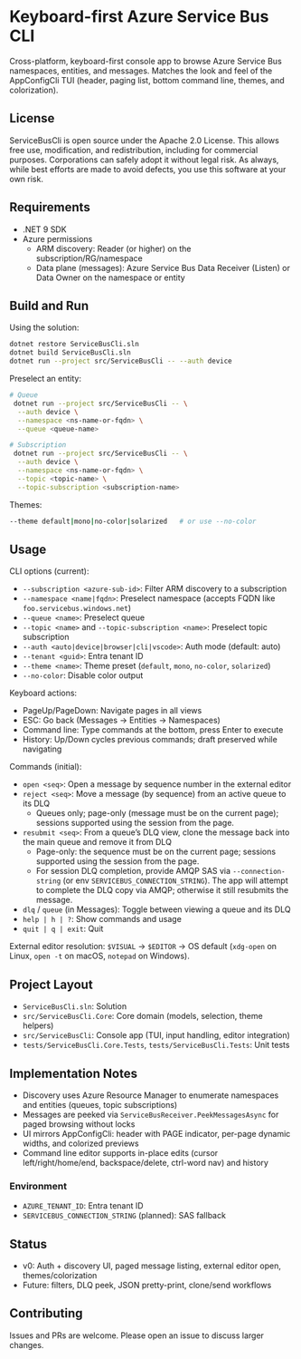 # Keyboard-first Azure Service Bus CLI

Cross-platform, keyboard-first console app to browse Azure Service Bus namespaces, entities, and messages. Matches the look and feel of the AppConfigCli TUI (header, paging list, bottom command line, themes, and colorization).

## License

ServiceBusCli is open source under the Apache 2.0 License.
This allows free use, modification, and redistribution, including for commercial purposes.
Corporations can safely adopt it without legal risk.
As always, while best efforts are made to avoid defects, you use this software at your own risk.

## Requirements

- .NET 9 SDK
- Azure permissions
  - ARM discovery: Reader (or higher) on the subscription/RG/namespace
  - Data plane (messages): Azure Service Bus Data Receiver (Listen) or Data Owner on the namespace or entity

## Build and Run

Using the solution:

```bash
dotnet restore ServiceBusCli.sln
dotnet build ServiceBusCli.sln
dotnet run --project src/ServiceBusCli -- --auth device
```

Preselect an entity:

```bash
# Queue
 dotnet run --project src/ServiceBusCli -- \
  --auth device \
  --namespace <ns-name-or-fqdn> \
  --queue <queue-name>

# Subscription
 dotnet run --project src/ServiceBusCli -- \
  --auth device \
  --namespace <ns-name-or-fqdn> \
  --topic <topic-name> \
  --topic-subscription <subscription-name>
```

Themes:

```bash
--theme default|mono|no-color|solarized   # or use --no-color
```

## Usage

CLI options (current):

- `--subscription <azure-sub-id>`: Filter ARM discovery to a subscription
- `--namespace <name|fqdn>`: Preselect namespace (accepts FQDN like `foo.servicebus.windows.net`)
- `--queue <name>`: Preselect queue
- `--topic <name>` and `--topic-subscription <name>`: Preselect topic subscription
- `--auth <auto|device|browser|cli|vscode>`: Auth mode (default: auto)
- `--tenant <guid>`: Entra tenant ID
- `--theme <name>`: Theme preset (`default`, `mono`, `no-color`, `solarized`)
- `--no-color`: Disable color output

Keyboard actions:

- PageUp/PageDown: Navigate pages in all views
- ESC: Go back (Messages → Entities → Namespaces)
- Command line: Type commands at the bottom, press Enter to execute
- History: Up/Down cycles previous commands; draft preserved while navigating

Commands (initial):

- `open <seq>`: Open a message by sequence number in the external editor
- `reject <seq>`: Move a message (by sequence) from an active queue to its DLQ
  - Queues only; page-only (message must be on the current page); sessions supported using the session from the page.
- `resubmit <seq>`: From a queue’s DLQ view, clone the message back into the main queue and remove it from DLQ
  - Page-only: the sequence must be on the current page; sessions supported using the session from the page.
  - For session DLQ completion, provide AMQP SAS via `--connection-string` (or env `SERVICEBUS_CONNECTION_STRING`). The app will attempt to complete the DLQ copy via AMQP; otherwise it still resubmits the message.
- `dlq` / `queue` (in Messages): Toggle between viewing a queue and its DLQ
- `help | h | ?`: Show commands and usage
- `quit | q | exit`: Quit

External editor resolution: `$VISUAL` → `$EDITOR` → OS default (`xdg-open` on Linux, `open -t` on macOS, `notepad` on Windows).

## Project Layout

- `ServiceBusCli.sln`: Solution
- `src/ServiceBusCli.Core`: Core domain (models, selection, theme helpers)
- `src/ServiceBusCli`: Console app (TUI, input handling, editor integration)
- `tests/ServiceBusCli.Core.Tests`, `tests/ServiceBusCli.Tests`: Unit tests

## Implementation Notes

- Discovery uses Azure Resource Manager to enumerate namespaces and entities (queues, topic subscriptions)
- Messages are peeked via `ServiceBusReceiver.PeekMessagesAsync` for paged browsing without locks
- UI mirrors AppConfigCli: header with PAGE indicator, per-page dynamic widths, and colorized previews
- Command line editor supports in-place edits (cursor left/right/home/end, backspace/delete, ctrl-word nav) and history

### Environment

- `AZURE_TENANT_ID`: Entra tenant ID
- `SERVICEBUS_CONNECTION_STRING` (planned): SAS fallback

## Status

- v0: Auth + discovery UI, paged message listing, external editor open, themes/colorization
- Future: filters, DLQ peek, JSON pretty-print, clone/send workflows

## Contributing

Issues and PRs are welcome. Please open an issue to discuss larger changes.
